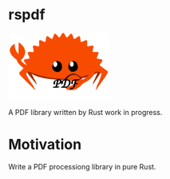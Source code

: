 # rspdf

<img src="./doc/images/rspdf.png" alt="rspdf" style="width:40%;" />

A PDF library written by Rust work in progress.

# Motivation
Write a PDF processiong library in pure Rust.

